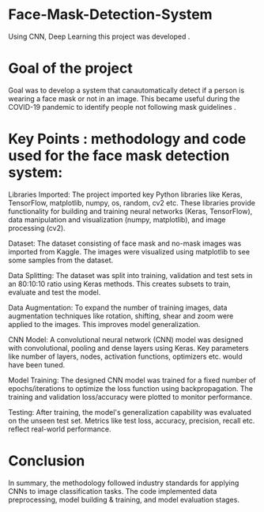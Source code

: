 # Face-Mask-Detection-System
Using CNN, Deep Learning this project was developed .

# Goal of the project 
Goal was to develop a system that canautomatically detect if a person is wearing a face mask or not in an image. This became useful during the COVID-19 pandemic to identify people not following mask guidelines .

# Key Points : methodology and code used for the face mask detection system:

Libraries Imported: The project imported key Python libraries like Keras, TensorFlow, matplotlib, numpy, os, random, cv2 etc. These libraries provide functionality for building and training neural networks (Keras, TensorFlow), data manipulation and visualization (numpy, matplotlib), and image processing (cv2).

Dataset: The dataset consisting of face mask and no-mask images was imported from Kaggle. The images were visualized using matplotlib to see some samples from the dataset.

Data Splitting: The dataset was split into training, validation and test sets in an 80:10:10 ratio using Keras methods. This creates subsets to train, evaluate and test the model.

Data Augmentation: To expand the number of training images, data augmentation techniques like rotation, shifting, shear and zoom were applied to the images. This improves model generalization.

CNN Model: A convolutional neural network (CNN) model was designed with convolutional, pooling and dense layers using Keras. Key parameters like number of layers, nodes, activation functions, optimizers etc. would have been tuned.

Model Training: The designed CNN model was trained for a fixed number of epochs/iterations to optimize the loss function using backpropagation. The training and validation loss/accuracy were plotted to monitor performance.

Testing: After training, the model's generalization capability was evaluated on the unseen test set. Metrics like test loss, accuracy, precision, recall etc. reflect real-world performance.

# Conclusion
In summary, the methodology followed industry standards for applying CNNs to image classification tasks. The code implemented data preprocessing, model building & training, and model evaluation stages.
